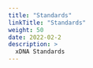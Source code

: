 ```yaml
---
title: "Standards"
linkTitle: "Standards"
weight: 50
date: 2022-02-2
description: >
  xDNA Standards
---
```

